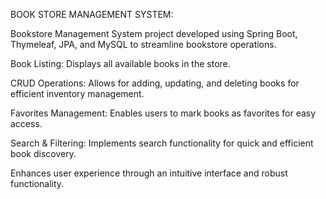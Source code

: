 BOOK STORE MANAGEMENT SYSTEM:

Bookstore Management System project developed using Spring Boot, Thymeleaf, JPA, and MySQL to streamline bookstore operations.

Book Listing: Displays all available books in the store.

CRUD Operations: Allows for adding, updating, and deleting books for efficient inventory management.

Favorites Management: Enables users to mark books as favorites for easy access.

Search & Filtering: Implements search functionality for quick and efficient book discovery.

Enhances user experience through an intuitive interface and robust functionality.







